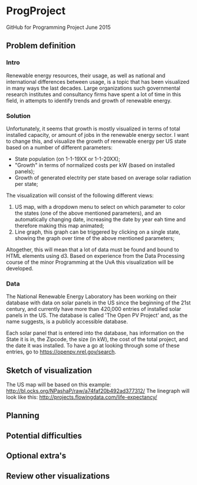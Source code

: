 # ProgProject
GitHub for Programming Project June 2015

## Problem definition ##
### Intro ###
Renewable energy resources, their usage, as well as national and international differences between usage, is a topic that has 
been visualized in many ways the last decades. Large organizations such governmental research institutes and consultancy firms have spent a lot of time in this field, in attempts to identify trends and growth of renewable energy. 

### Solution ###
Unfortunately, it seems that growth is mostly visualized in terms of total installed capacity, or amount of jobs in the renewable energy sector. I want to change this, and visualize the growth of renewable energy per US state based on a number of different parameters:

- State population (on 1-1-19XX or 1-1-20XX);
- "Growth" in terms of normalized costs per kW (based on installed panels);
- Growth of generated electrity per state based on average solar radiation per state;

The visualization will consist of the following different views:
1) US map, with a dropdown menu to select on which parameter to color the states (one of the above mentioned parameters), and an automatically changing date, increasing the date by year eah time and therefore making this map animated; 
2) Line graph, this graph can be triggered by clicking on a single state, showing the graph over time of the above mentioned parameters;

Altogether, this will mean that a lot of data must be found and bound to HTML elements using d3. Based on experience from the Data Processing course of the minor Programming at the UvA this visualization will be developed.

### Data ###
The National Renewable Energy Laboratory has been working on their database with data on solar panels in the US since the beginning of the 21st century, and currently have more than 420,000 entries of installed solar panels in the US. The database is called 'The Open PV Project' and, as the name suggests, is a publicly accessible database. 

Each solar panel that is entered into the database, has information on the State it is in, the Zipcode, the size (in kW), the cost of the total project, and the date it was installed. To have a go at looking through some of these entries, go to https://openpv.nrel.gov/search. 

## Sketch of visualization ##

The US map will be based on this example: http://bl.ocks.org/NPashaP/raw/a74faf20b492ad377312/
The linegraph will look like this: http://projects.flowingdata.com/life-expectancy/

## Planning ##

## Potential difficulties ##

## Optional extra's ##

## Review other visualizations
